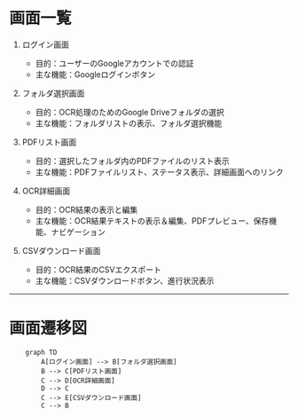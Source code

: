 # 画面一覧

1. ログイン画面
   - 目的：ユーザーのGoogleアカウントでの認証
   - 主な機能：Googleログインボタン

2. フォルダ選択画面
   - 目的：OCR処理のためのGoogle Driveフォルダの選択
   - 主な機能：フォルダリストの表示、フォルダ選択機能

3. PDFリスト画面
   - 目的：選択したフォルダ内のPDFファイルのリスト表示
   - 主な機能：PDFファイルリスト、ステータス表示、詳細画面へのリンク

4. OCR詳細画面
   - 目的：OCR結果の表示と編集
   - 主な機能：OCR結果テキストの表示＆編集、PDFプレビュー、保存機能、ナビゲーション

5. CSVダウンロード画面
   - 目的：OCR結果のCSVエクスポート
   - 主な機能：CSVダウンロードボタン、進行状況表示
   
---

# 画面遷移図

```mermaid
    graph TD
        A[ログイン画面] --> B[フォルダ選択画面]
        B --> C[PDFリスト画面]
        C --> D[OCR詳細画面]
        D --> C
        C --> E[CSVダウンロード画面]
        C --> B
```